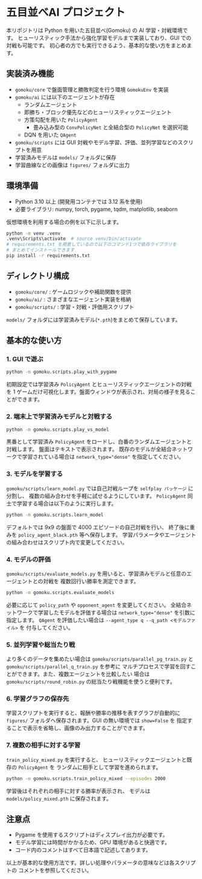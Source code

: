 # 五目並べAI プロジェクト

本リポジトリは Python を用いた五目並べ(Gomoku) の AI 学習・対戦環境です。
ヒューリスティック手法から強化学習モデルまで実装しており、GUI での対戦も可能です。
初心者の方でも実行できるよう、基本的な使い方をまとめます。

## 実装済み機能

- `gomoku/core` で盤面管理と勝敗判定を行う環境 `GomokuEnv` を実装
- `gomoku/ai` には以下のエージェントが存在
  - ランダムエージェント
  - 即勝ち・ブロック優先などのヒューリスティックエージェント
  - 方策勾配を用いた `PolicyAgent`
    - 畳み込み型の `ConvPolicyNet` と全結合型の `PolicyNet` を選択可能
  - DQN を用いた `QAgent`
- `gomoku/scripts` には GUI 対戦やモデル学習、評価、並列学習などのスクリプトを用意
- 学習済みモデルは `models/` フォルダに保存
- 学習曲線などの画像は `figures/` フォルダに出力

## 環境準備

- Python 3.10 以上 (開発用コンテナでは 3.12 系を使用)
- 必要ライブラリ: numpy, torch, pygame, tqdm, matplotlib, seaborn

仮想環境を利用する場合の例を以下に示します。
```bash
python -m venv .venv
.venv\Scripts\activate  # source venv/bin/activate
# requirements.txt を用意しているので以下のコマンド1つで依存ライブラリを
# まとめてインストールできます
pip install -r requirements.txt
```

## ディレクトリ構成

- `gomoku/core/` : ゲームロジックや補助関数を提供
- `gomoku/ai/` : さまざまなエージェント実装を格納
- `gomoku/scripts/` : 学習・対戦・評価用スクリプト

`models/` フォルダには学習済みモデル(`*.pth`)をまとめて保存しています。

## 基本的な使い方

### 1. GUI で遊ぶ

```bash
python -m gomoku.scripts.play_with_pygame
```

初期設定では学習済み `PolicyAgent` とヒューリスティックエージェントの対戦を
1 ゲームだけ可視化します。盤面ウィンドウが表示され、対局の様子を見ることができます。

### 2. 端末上で学習済みモデルと対戦する

```bash
python -m gomoku.scripts.play_vs_model
```

黒番として学習済み `PolicyAgent` をロードし、白番のランダムエージェントと対戦します。
盤面はテキストで表示されます。
既存のモデルが全結合ネットワークで学習されている場合は
`network_type="dense"` を指定してください。

### 3. モデルを学習する

`gomoku/scripts/learn_model.py` では自己対戦ループを `selfplay パッケージ` に分割し、
複数の組み合わせを手軽に試せるようにしています。
`PolicyAgent` 同士で学習する場合は以下のように実行します。

```bash
python -m gomoku.scripts.learn_model
```

デフォルトでは 9x9 の盤面で 4000 エピソードの自己対戦を行い、
終了後に重みを `policy_agent_black.pth` 等へ保存します。
学習パラメータやエージェントの組み合わせはスクリプト内で変更してください。

### 4. モデルの評価

`gomoku/scripts/evaluate_models.py` を用いると、学習済みモデルと任意のエージェントとの対戦を
複数回行い勝率を測定できます。

```bash
python -m gomoku.scripts.evaluate_models
```

必要に応じて `policy_path` や `opponent_agent` を変更してください。
全結合ネットワークで学習したモデルを評価する場合は
`network_type="dense"` を引数に指定します。
`QAgent` を評価したい場合は `--agent_type q --q_path <モデルファイル>` を
付与してください。

### 5. 並列学習や総当たり戦

より多くのデータを集めたい場合は `gomoku/scripts/parallel_pg_train.py` と `gomoku/scripts/parallel_q_train.py` を参考に
マルチプロセスで学習を回すことができます。また、複数エージェントを比較したい
場合は `gomoku/scripts/round_robin.py` の総当たり戦機能を使うと便利です。

### 6. 学習グラフの保存先

学習スクリプトを実行すると、報酬や勝率の推移を表すグラフが自動的に
`figures/` フォルダへ保存されます。GUI の無い環境では `show=False` を
指定することで表示を省略し、画像のみ出力することができます。

### 7. 複数の相手に対する学習

`train_policy_mixed.py` を実行すると、
ヒューリスティックエージェントと既存の `PolicyAgent` を
ランダムに相手として学習を進められます。

```bash
python -m gomoku.scripts.train_policy_mixed --episodes 2000
```

学習後はそれぞれの相手に対する勝率が表示され、
モデルは `models/policy_mixed.pth` に保存されます。

## 注意点

- Pygame を使用するスクリプトはディスプレイ出力が必要です。
- モデル学習には時間がかかるため、GPU 環境があると快適です。
- コード内のコメントはすべて日本語で記述してあります。

以上が基本的な使用方法です。詳しい処理やパラメータの意味などは各スクリプトの
コメントを参照してください。
